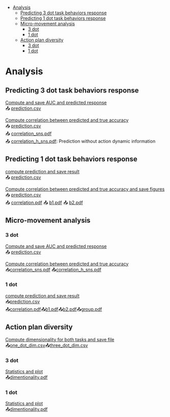 - [Analysis](#analysis)
  - [Predicting 3 dot task behaviors response](#predicting-3-dot-task-behaviors-response)
  - [Predicting 1 dot task behaviors response](#predicting-1-dot-task-behaviors-response)
  - [Micro-movement analysis](#micro-movement-analysis)
    - [3 dot](#3-dot)
    - [1 dot](#1-dot)
  - [Action plan diversity](#action-plan-diversity)
    - [3 dot](#3-dot-1)
    - [1 dot](#1-dot-1)


# Analysis
## Predicting 3 dot task behaviors response
[Compute and save AUC and predicted response](src/ana_three_dot_predicting_individual_beh_profile.ipynb)    
📤 [prediction.csv](data/ana_three_dot_predicting_individual_beh_profile/prediction.csv)

[Compute correlation between predicted and true accuracy](src/ana_three_dot_prediction_corr.ipynb)  
📥 [prediction.csv](data/ana_three_dot_predicting_individual_beh_profile/prediction.csv)  
📤 [correlation_sns.pdf](data/ana_three_dot_prediction_corr/correlation_sns.pdf)  
📤 [correlation_h_sns.pdf](data/ana_three_dot_prediction_corr/correlation_h_sns.pdf): Prediction without action dynamic information


## Predicting 1 dot task behaviors response    
[compute prediction and save result](src/ana_one_dot_predicting_individual_beh_profile.ipynb)  
📤 [prediction.csv](data/ana_one_dot_predicting_individual_beh_profile/prediction.csv)  

[Compute correlation between predicted and true accuracy and save figures](src/ana_one_dot_predicting_individual_beh_profile_report.ipynb)  
📥 [prediction.csv](data/ana_one_dot_predicting_individual_beh_profile/prediction.csv)  
📤 [correlation.pdf](data/ana_one_dot_predicting_individual_beh_profile_report/correlation.pdf)
📤 [b1.pdf](data/ana_one_dot_predicting_individual_beh_profile_report/b1.pdf)
📤 [b2.pdf](data/ana_one_dot_predicting_individual_beh_profile_report/b2.pdf)


## Micro-movement analysis
### 3 dot
[Compute and save AUC and predicted response](src/ana_three_dot_predicting_individual_beh_profile_cossmilarity.ipynb)  
📤 [prediction.csv](data/ana_three_dot_predicting_individual_beh_profile_cossmilarity/prediction.csv)

[Compute correlation between predicted and true accuracy](src/ana_three_dot_prediction_corr_cosinesmilarity.ipynb)  
📥[correlation_sns.pdf](data/ana_three_dot_prediction_corr_cosinesimilarity/correlation_sns.pdf)
📤[correlation_h_sns.pdf](data/ana_three_dot_prediction_corr_cosinesimilarity/correlation_h_sns.pdf)

### 1 dot
[compute prediction and save result](src/ana_one_dot_predicting_individual_beh_profile_cossmilarity.ipynb)  
📥[prediction.csv](data/ana_one_dot_predicting_individual_beh_profile_cossmilarity/prediction.csv)  
📤[correlation.pdf](data/ana_one_dot_predicting_individual_beh_profile_cossmilarity_report/correlation.pdf)📤[b1.pdf](data/ana_one_dot_predicting_individual_beh_profile_cossmilarity_report/b1.pdf)📤[b2.pdf](data/ana_one_dot_predicting_individual_beh_profile_cossmilarity_report/b2.pdf)📤[group.pdf](data/ana_one_dot_predicting_individual_beh_profile_cossmilarity_report/group.pdf)


## Action plan diversity 
[Compute dimensionality for both tasks and save file](src/ana_action_plan_dimentionality.ipynb)   
📤[one_dot_dim.csv](data/ana_action_plan_dimentionality/one_dot_dim.csv)📤[three_dot_dim.csv](data/ana_action_plan_dimentionality/three_dot_dim.csv)

### 3 dot
[Statistics and plot](src/ana_action_plan_dimentionality_report_3d.ipynb)  
📤[dimentionality.pdf](data/ana_action_plan_dimentionality_report_3d/dimentionality.pdf)

### 1 dot
[Statistics and plot](src/ana_action_plan_dimentionality_report_1d.ipynb)  
📤[dimentionality.pdf](data/ana_action_plan_dimentionality_report_1d/dimentionality.pdf)